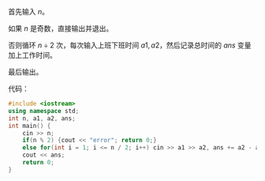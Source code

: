 首先输入 $n$。

如果 $n$ 是奇数，直接输出并退出。

否则循环 $n \div 2$ 次，每次输入上班下班时间 $a1,a2$，然后记录总时间的 $ans$ 变量加上工作时间。

最后输出。

代码：

```cpp
#include <iostream>
using namespace std;
int n, a1, a2, ans;
int main() {
    cin >> n;
    if(n % 2) {cout << "error"; return 0;}
    else for(int i = 1; i <= n / 2; i++) cin >> a1 >> a2, ans += a2 - a1;
    cout << ans;
    return 0;
}
```
